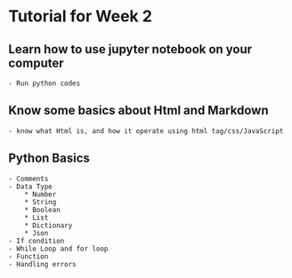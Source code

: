 # Tutorial for Week 2


## Learn how to use jupyter notebook on your computer
	- Run python codes

## Know some basics about Html and Markdown
	- know what Html is, and how it operate using html tag/css/JavaScript

## Python Basics
	- Comments
	- Data Type
		* Number
		* String
		* Boolean
		* List
		* Dictionary
		* Json
	- If condition
	- While Loop and for loop
	- Function
	- Handling errors
